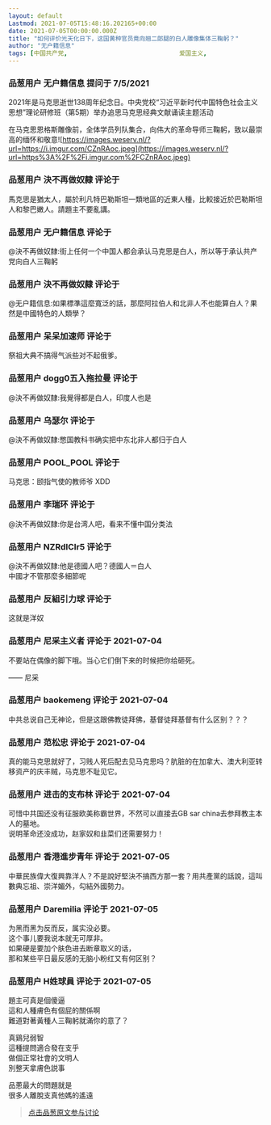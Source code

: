```yaml
---
layout: default
Lastmod: 2021-07-05T15:48:16.202165+00:00
date: 2021-07-05T00:00:00.000Z
title: "如何评价光天化日下，这国黄种官员竟向翘二郎腿的白人雕像集体三鞠躬？"
author: "无户籍信息"
tags: [中国共产党,								爱国主义,								崇洋媚外,								西方,								马克思,								境外势力]
---
```



### 品葱用户 **无户籍信息** 提问于 7/5/2021
    
2021年是马克思逝世138周年纪念日。中央党校“习近平新时代中国特色社会主义思想”理论研修班（第5期）举办追思马克思经典文献诵读主题活动  
  
在马克思恩格斯雕像前，全体学员列队集合，向伟大的革命导师三鞠躬，致以最崇高的缅怀和敬意![https://images.weserv.nl/?url=https://i.imgur.com/CZnRAoc.jpeg](https://images.weserv.nl/?url=https%3A%2F%2Fi.imgur.com%2FCZnRAoc.jpeg)
    
                

### 品葱用户 **決不再做奴隸** 评论于 
        
馬克思是猶太人，屬於利凡特巴勒斯坦一類地區的近東人種，比較接近於巴勒斯坦人和黎巴嫩人。請題主不要亂講。
        
                

### 品葱用户 **无户籍信息** 评论于 
        
@決不再做奴隸:街上任何一个中国人都会承认马克思是白人，所以等于承认共产党向白人三鞠躬
        
                

### 品葱用户 **決不再做奴隸** 评论于 
        
@无户籍信息:如果標準這麼寬泛的話，那麼阿拉伯人和北非人不也能算白人？果然是中國特色的人類學？
        
                

### 品葱用户 **呆呆加速师** 评论于 
        
祭祖大典不搞得气派些对不起俄爹。
        
                

### 品葱用户 **dogg0五入拖拉曼** 评论于 
        
@決不再做奴隸:我覺得都是白人，印度人也是
        
                

### 品葱用户 **乌瑟尔** 评论于 
        
@決不再做奴隸:憋国教科书确实把中东北非人都归于白人
        
                

### 品葱用户 **POOL_POOL** 评论于 
        
马克思：颐指气使的教师爷 XDD
        
                

### 品葱用户 **李瑞环** 评论于 
        
@決不再做奴隸:你是台湾人吧，看来不懂中国分类法
        
                

### 品葱用户 **NZRdlClr5** 评论于 
        
@決不再做奴隸:他是德國人吧？德國人＝白人  
中國才不管那麼多細節呢
        
                

### 品葱用户 **反組引力球** 评论于 
        
这就是洋奴
        
                

### 品葱用户 **尼采主义者** 评论于 2021-07-04
        
不要站在偶像的脚下哦。当心它们倒下来的时候把你给砸死。  
  
—— 尼采
        
                

### 品葱用户 **baokemeng** 评论于 2021-07-04
        
中共总说自己无神论，但是这跟佛教徒拜佛，基督徒拜基督有什么区别？？？
        
                

### 品葱用户 **范松忠** 评论于 2021-07-04
        
真的能马克思就好了，习贱人死后配去见马克思吗？肮脏的在加拿大、澳大利亚转移资产的庆丰贼，马克思不耻见它。
        
                

### 品葱用户 **进击的支布林** 评论于 2021-07-04
        
可惜中共国还没有征服欧美称霸世界，不然可以直接去GB sar china去参拜教主本人的墓地。  
说明革命还没成功，赵家奴和韭菜们还需要努力！
        
                

### 品葱用户 **香港進步青年** 评论于 2021-07-05
        
中華民族偉大復興靠洋人？不是說好堅決不搞西方那一套？用共產黨的話說，這叫數典忘祖、崇洋媚外，勾結外國勢力。
        
                

### 品葱用户 **Daremilia** 评论于 2021-07-05
        
为黑而黑为反而反，属实没必要。  
这个事儿要我说本就无可厚非。  
如果硬是要加个肤色进去断章取义的话，  
那和某些平日最反感的无脑小粉红又有何区别？
        
                

### 品葱用户 **H姓球員** 评论于 2021-07-05
        
題主可真是個傻逼  
這和人種膚色有個屁的關係啊  
難道對著黃種人三鞠躬就滿你的意了？  
  
真鷄兒弱智  
這種提問適合發在支乎  
做個正常社會的文明人  
別整天拿膚色説事  
  
品蔥最大的問題就是  
很多人離脫支真他媽的遙遠
        
                





> [点击品葱原文参与讨论](https://pincong.rocks/question/39957)

